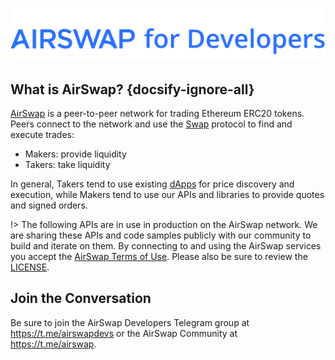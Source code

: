 ![AirSwap Developers](./assets/logo/AirSwap-Developers-Title.png)

## What is AirSwap? {docsify-ignore-all}

[AirSwap](https://airswap.io/) is a peer-to-peer network for trading Ethereum ERC20 tokens. Peers connect to the network and use the [Swap](https://swap.tech/whitepaper/) protocol to find and execute trades:

* Makers: provide liquidity
* Takers: take liquidity

In general, Takers tend to use existing [dApps](dapps/widget.md) for price discovery and execution, while Makers tend to use our APIs and libraries to provide quotes and signed orders.

!> The following APIs are in use in production on the AirSwap network. We are sharing these APIs and code samples publicly with our community to build and iterate on them. By connecting to and using the AirSwap services you accept the [AirSwap Terms of Use](https://swap.tech/airswap-terms-of-use.pdf). Please also be sure to review the [LICENSE](LICENSE.md).

## Join the Conversation

Be sure to join the AirSwap Developers Telegram group at https://t.me/airswapdevs or the AirSwap Community at https://t.me/airswap.
